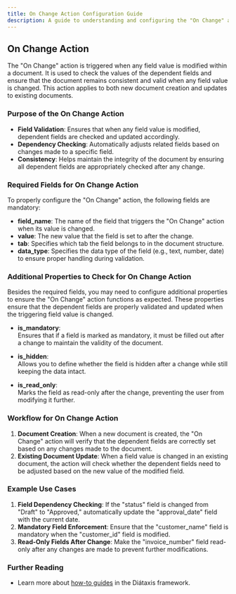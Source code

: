 ```yaml
---
title: On Change Action Configuration Guide
description: A guide to understanding and configuring the "On Change" action in the Configurator.
---
```


## On Change Action

The "On Change" action is triggered when any field value is modified within a document. It is used to check the values of the dependent fields and ensure that the document remains consistent and valid when any field value is changed. This action applies to both new document creation and updates to existing documents.

### Purpose of the On Change Action

- **Field Validation**: Ensures that when any field value is modified, dependent fields are checked and updated accordingly.
- **Dependency Checking**: Automatically adjusts related fields based on changes made to a specific field.
- **Consistency**: Helps maintain the integrity of the document by ensuring all dependent fields are appropriately checked after any change.

### Required Fields for On Change Action

To properly configure the "On Change" action, the following fields are mandatory:

- **field_name**: The name of the field that triggers the "On Change" action when its value is changed.
- **value**: The new value that the field is set to after the change.
- **tab**: Specifies which tab the field belongs to in the document structure.
- **data_type**: Specifies the data type of the field (e.g., text, number, date) to ensure proper handling during validation.

### Additional Properties to Check for On Change Action

Besides the required fields, you may need to configure additional properties to ensure the "On Change" action functions as expected. These properties ensure that the dependent fields are properly validated and updated when the triggering field value is changed.

- **is_mandatory**:  
  Ensures that if a field is marked as mandatory, it must be filled out after a change to maintain the validity of the document.

- **is_hidden**:  
  Allows you to define whether the field is hidden after a change while still keeping the data intact.

- **is_read_only**:  
  Marks the field as read-only after the change, preventing the user from modifying it further.

### Workflow for On Change Action

1. **Document Creation**: When a new document is created, the "On Change" action will verify that the dependent fields are correctly set based on any changes made to the document.
2. **Existing Document Update**: When a field value is changed in an existing document, the action will check whether the dependent fields need to be adjusted based on the new value of the modified field.

### Example Use Cases

1. **Field Dependency Checking**: If the "status" field is changed from "Draft" to "Approved," automatically update the "approval_date" field with the current date.
2. **Mandatory Field Enforcement**: Ensure that the "customer_name" field is mandatory when the "customer_id" field is modified.
3. **Read-Only Fields After Change**: Make the "invoice_number" field read-only after any changes are made to prevent further modifications.

### Further Reading

- Learn more about [how-to guides](https://diataxis.fr/how-to-guides/) in the Diátaxis framework.
